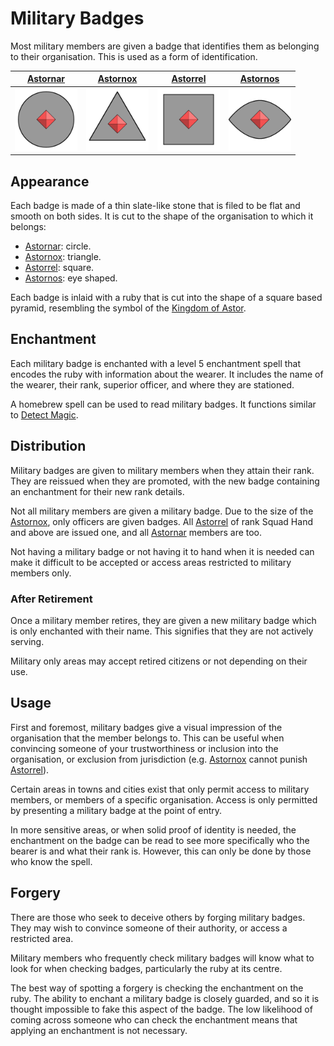 # Military Badges

Most military members are given a badge that identifies them as belonging to their organisation. This is used as a form of identification.

| [Astornar](organisations/astornar.md) | [Astornox](organisations/astornox.md) | [Astorrel](organisations/astorrel/astorrel.md) | [Astornos](organisations/astornos.md) |
|:---:|:---:|:---:|:---:|
| <img src="../../../images/organisations/astornar.png" height="100" /> | <img src="../../../images/organisations/astornox.png" height="100" /> | <img src="../../../images/organisations/astorrel.png" height="100" /> | <img src="../../../images/organisations/astornos.png" height="100" /> |

## Appearance

Each badge is made of a thin slate-like stone that is filed to be flat and smooth on both sides. It is cut to the shape of the organisation to which it belongs:

- [Astornar](organisations/astornar.md): circle.
- [Astornox](organisations/astornox.md): triangle.
- [Astorrel](organisations/astorrel/astorrel.md): square.
- [Astornos](organisations/astornos.md): eye shaped.

Each badge is inlaid with a ruby that is cut into the shape of a square based pyramid, resembling the symbol of the [Kingdom of Astor](README.md).

## Enchantment

Each military badge is enchanted with a level 5 enchantment spell that encodes the ruby with information about the wearer. It includes the name of the wearer, their rank, superior officer, and where they are stationed.

A homebrew spell can be used to read military badges. It functions similar to [Detect Magic](https://www.dndbeyond.com/spells/detect-magic).

## Distribution

Military badges are given to military members when they attain their rank. They are reissued when they are promoted, with the new badge containing an enchantment for their new rank details.

Not all military members are given a military badge. Due to the size of the [Astornox](organisations/astornox.md), only officers are given badges. All [Astorrel](organisations/astorrel/astorrel.md) of rank Squad Hand and above are issued one, and all [Astornar](organisations/astornar.md) members are too.

Not having a military badge or not having it to hand when it is needed can make it difficult to be accepted or access areas restricted to military members only.

### After Retirement

Once a military member retires, they are given a new military badge which is only enchanted with their name. This signifies that they are not actively serving.

Military only areas may accept retired citizens or not depending on their use.

## Usage

First and foremost, military badges give a visual impression of the organisation that the member belongs to. This can be useful when convincing someone of your trustworthiness or inclusion into the organisation, or exclusion from jurisdiction (e.g. [Astornox](organisations/astornox.md) cannot punish [Astorrel](organisations/astorrel/astorrel.md)).

Certain areas in towns and cities exist that only permit access to military members, or members of a specific organisation. Access is only permitted by presenting a military badge at the point of entry.

In more sensitive areas, or when solid proof of identity is needed, the enchantment on the badge can be read to see more specifically who the bearer is and what their rank is. However, this can only be done by those who know the spell.

## Forgery

There are those who seek to deceive others by forging military badges. They may wish to convince someone of their authority, or access a restricted area.

Military members who frequently check military badges will know what to look for when checking badges, particularly the ruby at its centre.

The best way of spotting a forgery is checking the enchantment on the ruby. The ability to enchant a military badge is closely guarded, and so it is thought impossible to fake this aspect of the badge. The low likelihood of coming across someone who can check the enchantment means that applying an enchantment is not necessary.
